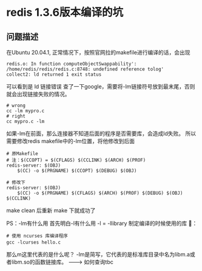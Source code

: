 # redis 1.3.6版本编译的坑
## 问题描述
在Ubuntu 20.04.1, 正常情况下，按照官网拉的makefile进行编译的话，会出现
```shell
redis.o: In function computeObjectSwappability': /home/redis/redis/redis.c:8748: undefined reference tolog'
collect2: ld returned 1 exit status
```
可以看到是 ld 链接错误
查了一下google，需要将-lm链接符号放到最末尾，否则就会出现链接失败的情况。
```shell
# wrong
cc -lm mypro.c
# right
cc mypro.c -lm
```
如果-lm在前面，那么连接器不知道后面的程序是否需要库，会造成ld失败。
所以需要修改redis makefile中的-lm位置，将他修改到后面
```shell
# 原Makefile
# 注：$(CCOPT) = $(CFLAGS) $(CCLINK) $(ARCH) $(PROF)
redis-server: $(OBJ)
	$(CC) -o $(PRGNAME) $(CCOPT) $(DEBUG) $(OBJ)

# 修改下
redis-server: $(OBJ)
	$(CC) -o $(PRGNAME) $(CFLAGS) $(ARCH) $(PROF) $(DEBUG) $(OBJ) $(CCLINK)
```
make clean 后重新 make 下就成功了

PS：-lm有什么用
首先明白-l有什么用
-l = -llibrary 制定编译的时候使用的库
🌰：
```shell
# 使用 ncurses 库编译程序
gcc -lcurses hello.c　　
```
那么m这里代表的是什么呢？
-lm是简写，它代表的是标准库目录中名为libm.a或者libm.so的函数链接库。 ---> 如何查询tbc 